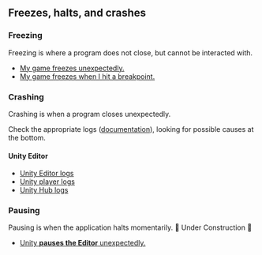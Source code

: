 ## Freezes, halts, and crashes
### Freezing
Freezing is where a program does not close, but cannot be interacted with.  
- [My game freezes unexpectedly.](Freezing.md)
- [My game freezes when I hit a breakpoint.](../Programming/Debugging/Debugger.md#breakpoints)
### Crashing
Crashing is when a program closes unexpectedly.  

Check the appropriate logs ([documentation](https://docs.unity3d.com/Manual/LogFiles.html)), looking for possible causes at the bottom.

#### Unity Editor
- [Unity Editor logs](../Editor/Logs.md)
- [Unity player logs](../Player/Logs.md)
- [Unity Hub logs](../Unity%20Hub/Logs.md)

### Pausing
Pausing is when the application halts momentarily.
🚧 Under Construction 🚧

- [Unity **pauses the Editor** unexpectedly.](Play%20Mode/Error%20Pause.md)